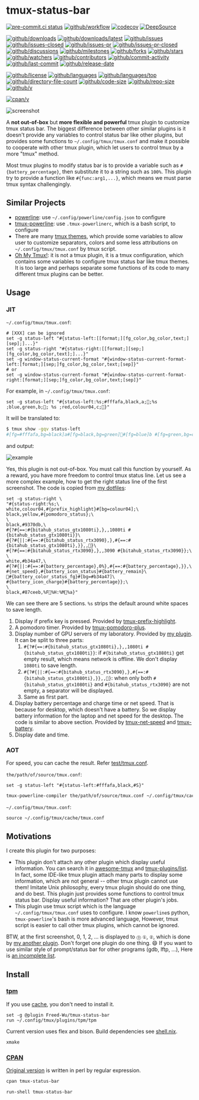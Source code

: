 # tmux-status-bar

[![pre-commit.ci status](https://results.pre-commit.ci/badge/github/Freed-Wu/tmux-status-bar/main.svg)](https://results.pre-commit.ci/latest/github/Freed-Wu/tmux-status-bar/main)
[![github/workflow](https://github.com/Freed-Wu/tmux-status-bar/actions/workflows/main.yml/badge.svg)](https://github.com/Freed-Wu/tmux-status-bar/actions)
[![codecov](https://codecov.io/gh/Freed-Wu/tmux-status-bar/branch/main/graph/badge.svg)](https://codecov.io/gh/Freed-Wu/tmux-status-bar)
[![DeepSource](https://deepsource.io/gh/Freed-Wu/tmux-status-bar.svg/?show_trend=true)](https://deepsource.io/gh/Freed-Wu/tmux-status-bar)

[![github/downloads](https://shields.io/github/downloads/Freed-Wu/tmux-status-bar/total)](https://github.com/Freed-Wu/tmux-status-bar/releases)
[![github/downloads/latest](https://shields.io/github/downloads/Freed-Wu/tmux-status-bar/latest/total)](https://github.com/Freed-Wu/tmux-status-bar/releases/latest)
[![github/issues](https://shields.io/github/issues/Freed-Wu/tmux-status-bar)](https://github.com/Freed-Wu/tmux-status-bar/issues)
[![github/issues-closed](https://shields.io/github/issues-closed/Freed-Wu/tmux-status-bar)](https://github.com/Freed-Wu/tmux-status-bar/issues?q=is%3Aissue+is%3Aclosed)
[![github/issues-pr](https://shields.io/github/issues-pr/Freed-Wu/tmux-status-bar)](https://github.com/Freed-Wu/tmux-status-bar/pulls)
[![github/issues-pr-closed](https://shields.io/github/issues-pr-closed/Freed-Wu/tmux-status-bar)](https://github.com/Freed-Wu/tmux-status-bar/pulls?q=is%3Apr+is%3Aclosed)
[![github/discussions](https://shields.io/github/discussions/Freed-Wu/tmux-status-bar)](https://github.com/Freed-Wu/tmux-status-bar/discussions)
[![github/milestones](https://shields.io/github/milestones/all/Freed-Wu/tmux-status-bar)](https://github.com/Freed-Wu/tmux-status-bar/milestones)
[![github/forks](https://shields.io/github/forks/Freed-Wu/tmux-status-bar)](https://github.com/Freed-Wu/tmux-status-bar/network/members)
[![github/stars](https://shields.io/github/stars/Freed-Wu/tmux-status-bar)](https://github.com/Freed-Wu/tmux-status-bar/stargazers)
[![github/watchers](https://shields.io/github/watchers/Freed-Wu/tmux-status-bar)](https://github.com/Freed-Wu/tmux-status-bar/watchers)
[![github/contributors](https://shields.io/github/contributors/Freed-Wu/tmux-status-bar)](https://github.com/Freed-Wu/tmux-status-bar/graphs/contributors)
[![github/commit-activity](https://shields.io/github/commit-activity/w/Freed-Wu/tmux-status-bar)](https://github.com/Freed-Wu/tmux-status-bar/graphs/commit-activity)
[![github/last-commit](https://shields.io/github/last-commit/Freed-Wu/tmux-status-bar)](https://github.com/Freed-Wu/tmux-status-bar/commits)
[![github/release-date](https://shields.io/github/release-date/Freed-Wu/tmux-status-bar)](https://github.com/Freed-Wu/tmux-status-bar/releases/latest)

[![github/license](https://shields.io/github/license/Freed-Wu/tmux-status-bar)](https://github.com/Freed-Wu/tmux-status-bar/blob/main/LICENSE)
[![github/languages](https://shields.io/github/languages/count/Freed-Wu/tmux-status-bar)](https://github.com/Freed-Wu/tmux-status-bar)
[![github/languages/top](https://shields.io/github/languages/top/Freed-Wu/tmux-status-bar)](https://github.com/Freed-Wu/tmux-status-bar)
[![github/directory-file-count](https://shields.io/github/directory-file-count/Freed-Wu/tmux-status-bar)](https://github.com/Freed-Wu/tmux-status-bar)
[![github/code-size](https://shields.io/github/languages/code-size/Freed-Wu/tmux-status-bar)](https://github.com/Freed-Wu/tmux-status-bar)
[![github/repo-size](https://shields.io/github/repo-size/Freed-Wu/tmux-status-bar)](https://github.com/Freed-Wu/tmux-status-bar)
[![github/v](https://shields.io/github/v/release/Freed-Wu/tmux-status-bar)](https://github.com/Freed-Wu/tmux-status-bar)

[![cpan/v](https://img.shields.io/cpan/v/Term-Tmux-StatusBar)](https://metacpan.org/pod/Term::Tmux::StatusBar)

![screenshot](https://github.com/Freed-Wu/tmux-status-bar/assets/32936898/ecd6dd2e-fdbc-43fd-a245-a8b2df058202)

A **not out-of-box** but **more flexible and powerful** tmux plugin to
customize tmux status bar. The biggest difference between other similar plugins
is it doesn't provide any variables to control status bar like other plugins,
but provides some functions to `~/.config/tmux/tmux.conf` and make it
possible to cooperate with other tmux plugin, which let users to control tmux
by a more "tmux" method.

Most tmux plugins to modify status bar is to provide a variable such as
`#{battery_percentage}`, then substitute it to a string such as `100%`.
This plugin try to provide a function like `#{func:arg1,...}`, which means
we must parse tmux syntax challengingly.

## Similar Projects

- [powerline](https://github.com/powerline/powerline): use
  `~/.config/powerline/config.json` to configure
- [tmux-powerline](https://github.com/erikw/tmux-powerline): use
  `.tmux-powerlinerc`, which is a bash script, to configure
- There are many [tmux themes](https://github.com/rothgar/awesome-tmux#themes),
  which provide some variables to allow user to customize separators, colors and
  some less attributions on `~/.config/tmux/tmux.conf` by tmux script.
- [Oh My Tmux!](https://github.com/gpakosz/.tmux): it is not a tmux plugin, it
  is a tmux configuration, which contains some variables to configure tmux status
  bar like tmux themes. It is too large and perhaps separate some functions of
  its code to many different tmux plugins can be better.

## Usage

### JIT

`~/.config/tmux/tmux.conf`:

```tmux
# [XXX] can be ignored
set -g status-left "#{status-left:[[format;][fg_color,bg_color,text;][sep];]...}"
set -g status-right "#{status-right:[[format;][sep;][fg_color,bg_color,text];]...}"
set -g window-status-current-format "#{window-status-current-format-left:[format;][sep;]fg_color,bg_color,text;[sep]}"
# or
set -g window-status-current-format "#{window-status-current-format-right:[format;][sep;]fg_color,bg_color,text;[sep]}"
```

For example, in `~/.config/tmux/tmux.conf`:

```tmux
set -g status-left "#{status-left:%s;#fffafa,black,a;;%s ;blue,green,b;; %s ;red,colour04,c;}"
```

It will be translated to:

<!-- markdownlint-disable MD013 -->

```sh
$ tmux show -gqv status-left
#[fg=#fffafa,bg=black]a#[fg=black,bg=green]#[fg=blue]b #[fg=green,bg=colour04]#[fg=red] c #[fg=colour04,bg=default]
```

<!-- markdownlint-enable MD013 -->

and output:

![example](https://github.com/Freed-Wu/tmux-status-bar/assets/32936898/769a5926-c428-4156-89db-e10c9b64406d)

Yes, this plugin is not out-of-box. You must call this function by yourself. As
a reward, you have more freedom to control tmux status line. Let us see a more
complex example, how to get the right status line of the first screenshot. The
code is copied from [my dotfiles](https://github.com/Freed-Wu/Freed-Wu):

```tmux
set -g status-right \
"#{status-right:%s;\
white,colour04,#{prefix_highlight}#[bg=colour04];\
black,yellow,#{pomodoro_status};\
\
black,#9370db,\
#{?#{==:#{bitahub_status_gtx1080ti},},,1080ti #{bitahub_status_gtx1080ti}}\
#{?#{||:#{==:#{bitahub_status_rtx3090},},#{==:#{bitahub_status_gtx1080ti},}},,}\
#{?#{==:#{bitahub_status_rtx3090},},,3090 #{bitahub_status_rtx3090}};\
\
white,#b34a47,\
#{?#{||:#{==:#{battery_percentage},0%},#{==:#{battery_percentage},}},\
#{net_speed},#{battery_icon_status}#{battery_remain}\
#{battery_color_status_fg}#[bg=#b34a47]\
#{battery_icon_charge}#{battery_percentage}};\
\
black,#87ceeb,%F%H:%M%a}"
```

We can see there are 5 sections. `%s` strips the default around white spaces to
save length.

1. Display if prefix key is pressed. Provided by
   [tmux-prefix-highlight](https://github.com/tmux-plugins/tmux-prefix-highlight).
1. A pomodoro timer. Provided by
   [tmux-pomodoro-plus](https://github.com/olimorris/tmux-pomodoro-plus).
1. Display number of GPU servers of my laboratory. Provided by
   [my plugin](https://github.com/Freed-Wu/tmux-bitahub). It can be split to
   three parts:
   1. `#{?#{==:#{bitahub_status_gtx1080ti},},,1080ti #{bitahub_status_gtx1080ti}}`:
      if `#{bitahub_status_gtx1080ti}` get empty result, which means network is
      offline. We don't display `1080ti` to save length.
   1. `#{?#{||:#{==:#{bitahub_status_rtx3090},},#{==:#{bitahub_status_gtx1080ti},}},,}`:
      when only both `#{bitahub_status_gtx1080ti}` and
      `#{bitahub_status_rtx3090}` are not empty, a separator will be displayed.
   1. Same as first part.
1. Display battery percentage and charge time or net speed. That is because for
   desktop, which doesn't have a battery. So we display battery information for
   the laptop and net speed for the desktop. The code is similar to above section.
   Provided by [tmux-net-speed](https://github.com/tmux-plugins/tmux-net-speed) and
   [tmux-battery](https://github.com/tmux-plugins/tmux-battery).
1. Display date and time.

### AOT

For speed, you can cache the result. Refer [test/tmux.conf](test/tmux.conf).

`the/path/of/source/tmux.conf`:

```tmux
set -g status-left "#{status-left:#fffafa,black,#S}"
```

```sh
tmux-powerline-compiler the/path/of/source/tmux.conf ~/.config/tmux/cache/tmux.conf
```

`~/.config/tmux/tmux.conf`:

```tmux
source ~/.config/tmux/cache/tmux.conf
```

## Motivations

I create this plugin for two purposes:

- This plugin don't attach any other plugin which display useful information. You
  can search it in [awesome-tmux](https://github.com/rothgar/awesome-tmux) and
  [tmux-plugins/list](https://github.com/tmux-plugins/list). In fact, some
  IDE-like tmux plugin attach many parts to display some information, which are
  not general -- other tmux plugin cannot use them! Imitate Unix philosophy,
  every tmux plugin should do one thing, and do best. This plugin just provides
  some functions to control tmux status bar. Display useful information? That are
  other plugin's jobs.
- This plugin use tmux script which is the language `~/.config/tmux/tmux.conf`
  uses to configure. I know `powerline`s python, `tmux-powerline`'s bash is
  more advanced language, However, tmux script is easier to call other tmux
  plugins, which cannot be ignored.

BTW, at the first screenshot, 0, 1, 2, ... is displayed to `⓪` `①`, `②`, which
is done by [my another plugin](https://github.com/Freed-Wu/tmux-digit). Don't
forget one plugin do one thing. :smile: If you want to use similar style of
prompt/status bar for other programs (gdb, lftp, ...), Here is
[an incomplete list](https://github.com/gnu-octave/prompt#similar-projects).

## Install

### [tpm](https://github.com/tmux-plugins/tpm)

If you use [cache](#aot), you don't need to install it.

```tmux
set -g @plugin Freed-Wu/tmux-status-bar
run ~/.config/tmux/plugins/tpm/tpm
```

Current version uses flex and bison. Build dependencies see
[shell.nix](shell.nix).

```sh
xmake
```

### [CPAN](https://metacpan.org/dist/Term::Tmux::StatusBar)

[Original version](https://github.com/Freed-Wu/tmux-status-bar/tree/0.0.1) is
written in perl by regular expression.

```sh
cpan tmux-status-bar
```

```tmux
run-shell tmux-status-bar
```
